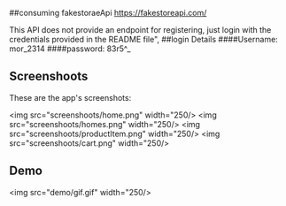 ##consuming fakestoraeApi  https://fakestoreapi.com/

This API does not provide an endpoint for registering, 
just login with the credentials provided in the README file",
	##login Details
	####Username: mor_2314
	####password: 83r5^_


## Screenshoots
These are the app's screenshots:

<img src="screenshoots/home.png" width="250/> <img src="screenshoots/homes.png" width="250/>
<img src="screenshoots/productItem.png" width="250/> <img src="screenshoots/cart.png" width="250/>


## Demo
<img src="demo/gif.gif" width="250/>
 
